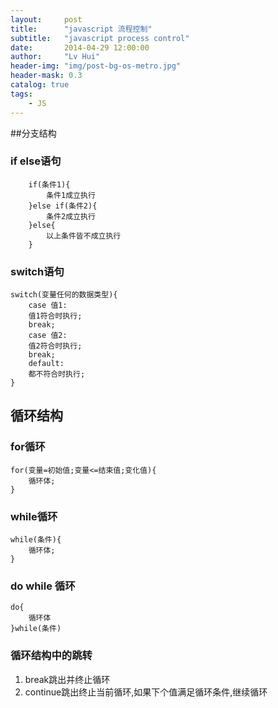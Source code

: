 ```yaml
---
layout:     post
title:      "javascript 流程控制"
subtitle:   "javascript process control"
date:       2014-04-29 12:00:00
author:     "Lv Hui"
header-img: "img/post-bg-os-metro.jpg"
header-mask: 0.3
catalog: true
tags:
    - JS
---
```


##分支结构

### if else语句

```
	if(条件1){
		条件1成立执行
	}else if(条件2){
		条件2成立执行
	}else{
		以上条件皆不成立执行
	}
```

### switch语句

```
switch(变量任何的数据类型){
	case 值1:
	值1符合时执行;
	break;
	case 值2:
	值2符合时执行;
	break;
	default:
	都不符合时执行;
}
```

## 循环结构

### for循环

```
for(变量=初始值;变量<=结束值;变化值){
	循环体;
}
```

### while循环

```
while(条件){
	循环体;
}
```

### do while 循环

```
do{
	循环体
}while(条件)
```

### 循环结构中的跳转

1. break跳出并终止循环
2. continue跳出终止当前循环,如果下个值满足循环条件,继续循环
